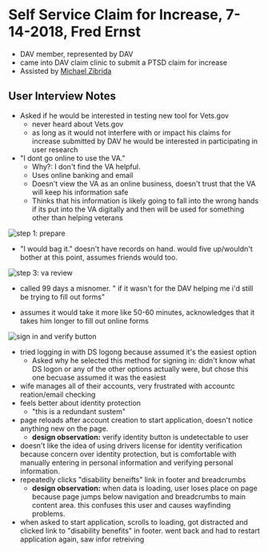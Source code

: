 # Self Service Claim for Increase, 7-14-2018, Fred Ernst

- DAV member, represented by DAV
- came into DAV claim clinic to submit a PTSD claim for increase
- Assisted by [Michael Zibrida](https://github.com/department-of-veterans-affairs/vets.gov-team/blob/master/Products/Disability/Disability%20526EZ/research/july-2018/VSO%20Notes/vso1-mike.md)



## User Interview Notes

- Asked if he would be interested in testing new tool for Vets.gov
  - never heard about Vets.gov
  - as long as it would not interfere with or impact his claims for increase submitted by DAV he would be interested in participating in user research
- "I dont go online to use the VA."
  - Why?: I don't find the VA helpful. 
  - Uses online banking and email
  - Doesn't view the VA as an online business, doesn't trust that the VA will keep his information safe
  - Thinks that his information is likely going to fall into the wrong hands if its put into the VA digitally and then will be used for something other than helping veterans

![step 1: prepare](https://github.com/department-of-veterans-affairs/vets.gov-team/blob/master/Products/Disability/Disability%20526EZ/research/july-2018/Participant%20Notes/526-1-prepare.png)

- "I would bag it." doesn't have records on hand. would five up/wouldn't bother at this point, assumes friends would too. 

![step 3: va review](https://github.com/department-of-veterans-affairs/vets.gov-team/blob/master/Products/Disability/Disability%20526EZ/research/july-2018/Participant%20Notes/526-3-va-review.png)

- called 99 days a misnomer. " if it wasn't for the DAV helping me i'd still be trying to fill out forms"



- assumes it would take it more like 50-60 minutes, acknowledges that it takes him longer to fill out online forms

![sign in and verify button](https://github.com/department-of-veterans-affairs/vets.gov-team/blob/master/Products/Disability/Disability%20526EZ/research/july-2018/Participant%20Notes/526-sign-in-and-verify-button.png)

- tried logging in with DS logong because assumed it's the easiest option
  - Asked why he selected this method for signing in: didn't know what DS logon or any of the other options actually were, but chose this one becuase assumed it was the easiest
- wife manages all of their accounts, very frustrated with accountc reation/email checking
- feels better about identity protection
  - "this is a redundant sustem"
- page reloads after account creation to start application, doesn't notice anything new on the page. 
  - **design observation:** verify identity button is undetectable to user
- doesn't like the idea of using drivers license for identity verification because concern over identity protection, but is comfortable with manually entering in personal information and verifying personal information. 
- repeatedly clicks "disability beneifts" link in footer and breadcrumbs
  - **design observation:** when data is loading, user loses place on page because page jumps below navigation and breadcrumbs to main content area. this confuses this user and causes wayfinding problems. 
- when asked to start application, scrolls to loading, got distracted and clicked link to "disability benefits" in footer. went back and had to restart application again, saw infor retreiving 